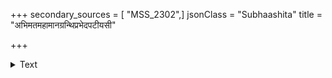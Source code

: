 +++
secondary_sources = [ "MSS_2302",]
jsonClass = "Subhaashita"
title = "अभिमतमहामानग्रन्थिप्रभेदपटीयसी"

+++

<details><summary>Text</summary>

अभिमतमहामानग्रन्थिप्रभेदपटीयसी गुरुतरगुणग्रामाम्भोजस्फुटोज्ज्वलचन्द्रिका।  
विपुलविलसल्लज्जावल्लीविदारकुठारिका जठरपिठरी दुःपूरेयं करोति विडम्बनाम्॥
</details>
